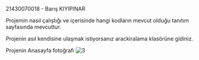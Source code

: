 21430070018 - Barış KIYIPINAR

Projemin nasıl çalıştığı ve içerisinde hangi kodların mevcut olduğu tanıtım sayfasında mevcuttur.

Projenin asıl kendisine ulaşmak istiyorsanız arackiralama klasörüne gidiniz.

Projenin Anasayfa fotoğrafı
![3](https://user-images.githubusercontent.com/102514336/208303195-ac6b2279-0608-46c7-a2b7-785125452139.png)
